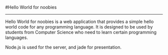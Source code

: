 #Hello World for noobies
***

Hello World for noobies is a web application that provides a simple hello world code for any programming language.
It is designed to be used by students from Computer Science who need to learn certain programming languages.

Node.js is used for the server, and jade for presentation.